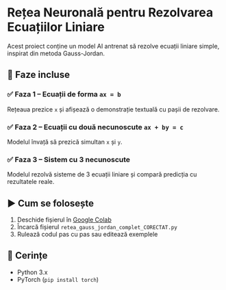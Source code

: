 
# Rețea Neuronală pentru Rezolvarea Ecuațiilor Liniare

Acest proiect conține un model AI antrenat să rezolve ecuații liniare simple, inspirat din metoda Gauss-Jordan.

## 🧠 Faze incluse

### ✅ Faza 1 – Ecuații de forma `ax = b`
Rețeaua prezice `x` și afișează o demonstrație textuală cu pașii de rezolvare.

### ✅ Faza 2 – Ecuații cu două necunoscute `ax + by = c`
Modelul învață să prezică simultan `x` și `y`.

### ✅ Faza 3 – Sistem cu 3 necunoscute
Modelul rezolvă sisteme de 3 ecuații liniare și compară predicția cu rezultatele reale.

## ▶️ Cum se folosește

1. Deschide fișierul în [Google Colab](https://colab.research.google.com)
2. Încarcă fișierul `retea_gauss_jordan_complet_CORECTAT.py`
3. Rulează codul pas cu pas sau editează exemplele

## 🔧 Cerințe

- Python 3.x
- PyTorch (`pip install torch`)
